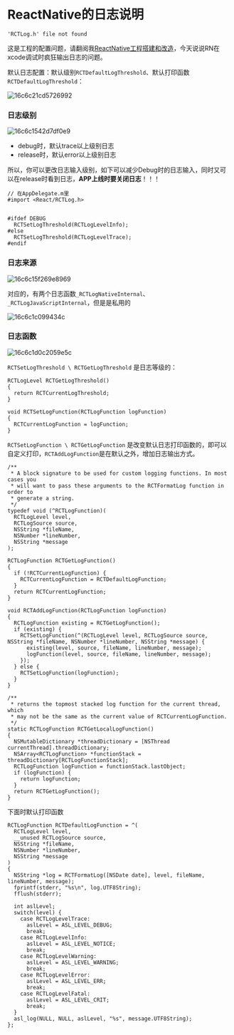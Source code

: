 # ReactNative的日志说明
`'RCTLog.h' file not found`

这是工程的配置问题，请翻阅我[ReactNative工程搭建和改造](https://juejin.im/post/5ce50ca35188252da86da5db)，今天说说RN在xcode调试时疯狂输出日志的问题。

默认日志配置：默认级别`RCTDefaultLogThreshold`、默认打印函数`RCTDefaultLogThreshold`：

![16c6c21cd5726992](https://cdn.jsdelivr.net/gh/stelalae/oss@master/files/2020/05/14/XenVOt.jpg)

### 日志级别

![16c6c1542d7df0e9](https://cdn.jsdelivr.net/gh/stelalae/oss@master/files/2020/05/14/FMSHYW.jpg)


- debug时，默认trace以上级别日志
- release时，默认error以上级别日志

所以，你可以更改日志输入级别，如下可以减少Debug时的日志输入，同时又可以在release时看到日志，**APP上线时要关闭日志**！！！
```
// 在AppDelegate.m里
#import <React/RCTLog.h>


#ifdef DEBUG
  RCTSetLogThreshold(RCTLogLevelInfo);
#else
  RCTSetLogThreshold(RCTLogLevelTrace);
#endif
```

### 日志来源

![16c6c15f269e8969](https://cdn.jsdelivr.net/gh/stelalae/oss@master/files/2020/05/14/sU0seT.jpg)

对应的，有两个日志函数`_RCTLogNativeInternal`、`_RCTLogJavaScriptInternal`，但是是私用的

![16c6c1c099434c](https://cdn.jsdelivr.net/gh/stelalae/oss@master/files/2020/05/14/Jds4RQ.jpg)

### 日志函数

![16c6c1d0c2059e5c](https://cdn.jsdelivr.net/gh/stelalae/oss@master/files/2020/05/14/Ysvwmu.jpg)

`RCTSetLogThreshold \ RCTGetLogThreshold` 是日志等级的：
```
RCTLogLevel RCTGetLogThreshold()
{
  return RCTCurrentLogThreshold;
}

void RCTSetLogFunction(RCTLogFunction logFunction)
{
  RCTCurrentLogFunction = logFunction;
}
```

`RCTSetLogFunction \ RCTGetLogFunction` 是改变默认日志打印函数的，即可以自定义打印，`RCTAddLogFunction`是在默认之外，增加日志输出方式。
```
/**
 * A block signature to be used for custom logging functions. In most cases you
 * will want to pass these arguments to the RCTFormatLog function in order to
 * generate a string.
 */
typedef void (^RCTLogFunction)(
  RCTLogLevel level,
  RCTLogSource source,
  NSString *fileName,
  NSNumber *lineNumber,
  NSString *message
);
```

```
RCTLogFunction RCTGetLogFunction()
{
  if (!RCTCurrentLogFunction) {
    RCTCurrentLogFunction = RCTDefaultLogFunction;
  }
  return RCTCurrentLogFunction;
}

void RCTAddLogFunction(RCTLogFunction logFunction)
{
  RCTLogFunction existing = RCTGetLogFunction();
  if (existing) {
    RCTSetLogFunction(^(RCTLogLevel level, RCTLogSource source, NSString *fileName, NSNumber *lineNumber, NSString *message) {
      existing(level, source, fileName, lineNumber, message);
      logFunction(level, source, fileName, lineNumber, message);
    });
  } else {
    RCTSetLogFunction(logFunction);
  }
}

/**
 * returns the topmost stacked log function for the current thread, which
 * may not be the same as the current value of RCTCurrentLogFunction.
 */
static RCTLogFunction RCTGetLocalLogFunction()
{
  NSMutableDictionary *threadDictionary = [NSThread currentThread].threadDictionary;
  NSArray<RCTLogFunction> *functionStack = threadDictionary[RCTLogFunctionStack];
  RCTLogFunction logFunction = functionStack.lastObject;
  if (logFunction) {
    return logFunction;
  }
  return RCTGetLogFunction();
}
```

下面时默认打印函数
```
RCTLogFunction RCTDefaultLogFunction = ^(
  RCTLogLevel level,
  __unused RCTLogSource source,
  NSString *fileName,
  NSNumber *lineNumber,
  NSString *message
)
{
  NSString *log = RCTFormatLog([NSDate date], level, fileName, lineNumber, message);
  fprintf(stderr, "%s\n", log.UTF8String);
  fflush(stderr);

  int aslLevel;
  switch(level) {
    case RCTLogLevelTrace:
      aslLevel = ASL_LEVEL_DEBUG;
      break;
    case RCTLogLevelInfo:
      aslLevel = ASL_LEVEL_NOTICE;
      break;
    case RCTLogLevelWarning:
      aslLevel = ASL_LEVEL_WARNING;
      break;
    case RCTLogLevelError:
      aslLevel = ASL_LEVEL_ERR;
      break;
    case RCTLogLevelFatal:
      aslLevel = ASL_LEVEL_CRIT;
      break;
  }
  asl_log(NULL, NULL, aslLevel, "%s", message.UTF8String);
};
```
